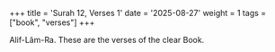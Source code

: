 +++
title = 'Surah 12, Verses 1'
date = '2025-08-27'
weight = 1
tags = ["book", "verses"]
+++

Alif-Lãm-Ra. These are the verses of the clear Book.